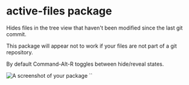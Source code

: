 # active-files package

Hides files in the tree view that haven't been modified since the last git commit.

This package will appear not to work if your files are not part of a git repository.

By default Command-Alt-R toggles between hide/reveal states.

![A screenshot of your package](https://f.cloud.github.com/assets/69169/2290250/c35d867a-a017-11e3-86be-cd7c5bf3ff9b.gif)
``
